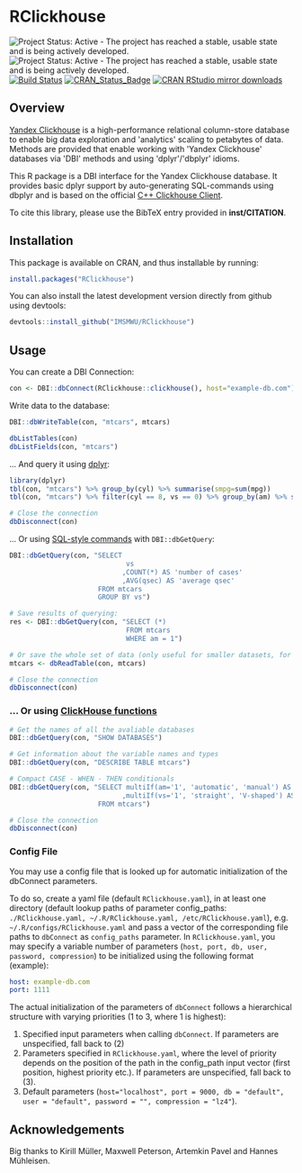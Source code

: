 # RClickhouse

![Project Status: Active - The project has reached a stable, usable state and is being actively developed.](http://www.repostatus.org/badges/latest/active.svg) ![Project Status: Active - The project has reached a stable, usable state and is being actively developed.](https://img.shields.io/github/release/IMSMWU/RClickhouse.svg) [![Build Status](https://travis-ci.org/IMSMWU/RClickhouse.svg?branch=master)](https://travis-ci.org/IMSMWU/RClickhouse)
[![CRAN_Status_Badge](http://www.r-pkg.org/badges/version/RClickhouse)](https://cran.r-project.org/package=RClickhouse)
[![CRAN RStudio mirror downloads](http://cranlogs.r-pkg.org/badges/RClickhouse)](https://cran.r-project.org/package=RClickhouse)

## Overview

[Yandex Clickhouse](https://clickhouse.yandex/) is a high-performance relational column-store database to enable big data exploration and 'analytics' scaling to petabytes of data. Methods are provided that enable working with 'Yandex Clickhouse' databases via 'DBI' methods and using 'dplyr'/'dbplyr' idioms.

This R package is a DBI interface for the Yandex Clickhouse database. It provides basic dplyr support by auto-generating SQL-commands using dbplyr and is based on the official [C++ Clickhouse Client](https://github.com/artpaul/clickhouse-cpp).

To cite this library, please use the BibTeX entry provided in **inst/CITATION**.


## Installation
This package is available on CRAN, and thus installable by running:

```R
install.packages("RClickhouse")
```

You can also install the latest development version directly from github using devtools:

```R
devtools::install_github("IMSMWU/RClickhouse")
```

## Usage

You can create a DBI Connection:

``` r
con <- DBI::dbConnect(RClickhouse::clickhouse(), host="example-db.com")
```

Write data to the database:

``` r
DBI::dbWriteTable(con, "mtcars", mtcars)

dbListTables(con)
dbListFields(con, "mtcars") 
```

... And query it using [dplyr](https://dplyr.tidyverse.org/):

``` r
library(dplyr)
tbl(con, "mtcars") %>% group_by(cyl) %>% summarise(smpg=sum(mpg))
tbl(con, "mtcars") %>% filter(cyl == 8, vs == 0) %>% group_by(am) %>% summarise(mean(qsec))

# Close the connection
dbDisconnect(con)
```

... Or using [SQL-style commands](https://www.codecademy.com/articles/sql-commands) with `DBI::dbGetQuery`:

``` r
DBI::dbGetQuery(con, "SELECT
                             vs
                            ,COUNT(*) AS 'number of cases'
                            ,AVG(qsec) AS 'average qsec'
                      FROM mtcars
                      GROUP BY vs")

# Save results of querying:
res <- DBI::dbGetQuery(con, "SELECT (*)
                             FROM mtcars
                             WHERE am = 1")

# Or save the whole set of data (only useful for smaller datasets, for better performance and for larger datasets always use remote servers):
mtcars <- dbReadTable(con, mtcars)

# Close the connection
dbDisconnect(con)
```

### ... Or using [ClickHouse functions](https://clickhouse.yandex/docs/en/query_language/functions/)

``` r
# Get the names of all the avaliable databases
DBI::dbGetQuery(con, "SHOW DATABASES")

# Get information about the variable names and types
DBI::dbGetQuery(con, "DESCRIBE TABLE mtcars")

# Compact CASE - WHEN - THEN conditionals
DBI::dbGetQuery(con, "SELECT multiIf(am='1', 'automatic', 'manual') AS 'transmission'
                            ,multiIf(vs='1', 'straight', 'V-shaped') AS 'engine' 
                      FROM mtcars")

# Close the connection
dbDisconnect(con)
```

### Config File
You may use a config file that is looked up for automatic initialization of the dbConnect parameters.

To do so, create a yaml file (default ```RClickhouse.yaml```), in at least one directory (default lookup paths of parameter config_paths: ```./RClickhouse.yaml, ~/.R/RClickhouse.yaml, /etc/RClickhouse.yaml```), e.g. ```~/.R/configs/RClickhouse.yaml``` and pass a vector of the corresponding file paths to ```dbConnect``` as ```config_paths``` parameter.
In ```RClickhouse.yaml```, you may specify a variable number of parameters (```host, port, db, user, password, compression```) to be initialized using the following format (example):
```YAML
host: example-db.com
port: 1111
```
The actual initialization of the parameters of ```dbConnect``` follows a hierarchical structure with varying priorities (1 to 3, where 1 is highest):
 1. Specified input parameters when calling ```dbConnect```. If parameters are unspecified, fall back to (2)
 2. Parameters specified in ```RClickhouse.yaml```, where the level of priority depends on the position of the path in the config_path input vector (first position, highest priority etc.). If parameters are unspecified, fall back to (3).
 3. Default parameters (```host="localhost", port = 9000, db = "default", user = "default", password = "", compression = "lz4"```).


## Acknowledgements
Big thanks to Kirill Müller, Maxwell Peterson, Artemkin Pavel and Hannes Mühleisen.

